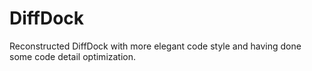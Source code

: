 # DiffDock
Reconstructed DiffDock with more elegant code style and having done some code detail optimization.
